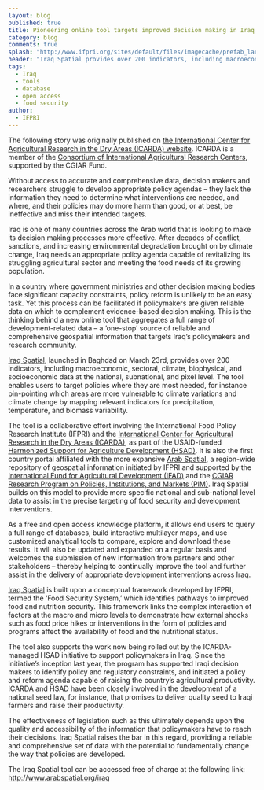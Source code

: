 ```yaml
---
layout: blog
published: true
title: Pioneering online tool targets improved decision making in Iraq
category: blog
comments: true
splash: "http://www.ifpri.org/sites/default/files/imagecache/prefab_large/iraqspatial240.png"
header: "Iraq Spatial provides over 200 indicators, including macroeconomic, sectoral, climate, biophysical, and socioeconomic data at the national, subnational, and pixel level"
tags: 
  - Iraq
  - tools
  - database
  - open access
  - food security
author: 
  - IFPRI
---
```


The following story was originally published on [the International Center for Agricultural Research in the Dry Areas (ICARDA) website](http://www.icarda.org/pioneering-online-tool-targets-improved-decision-making-iraq). ICARDA is a member of the [Consortium of International Agricultural Research Centers](http://www.cgiar.org/), supported by the CGIAR Fund.

Without access to accurate and comprehensive data, decision makers and researchers struggle to develop appropriate policy agendas – they lack the information they need to determine what interventions are needed, and where, and their policies may do more harm than good, or at best, be ineffective and miss their intended targets.

Iraq is one of many countries across the Arab world that is looking to make its decision making processes more effective. After decades of conflict, sanctions, and increasing environmental degradation brought on by climate change, Iraq needs an appropriate policy agenda capable of revitalizing its struggling agricultural sector and meeting the food needs of its growing population.

In a country where government ministries and other decision making bodies face significant capacity constraints, policy reform is unlikely to be an easy task. Yet this process can be facilitated if policymakers are given reliable data on which to complement evidence-based decision making. This is the thinking behind a new online tool that aggregates a full range of development-related data – a ‘one-stop’ source of reliable and comprehensive geospatial information that targets Iraq’s policymakers and research community.

[Iraq Spatial](http://www.arabspatial.org/iraq), launched in Baghdad on March 23rd, provides over 200 indicators, including macroeconomic, sectoral, climate, biophysical, and socioeconomic data at the national, subnational, and pixel level. The tool enables users to target policies where they are most needed, for instance pin-pointing which areas are more vulnerable to climate variations and climate change by mapping relevant indicators for precipitation, temperature, and biomass variability.

The tool is a collaborative effort involving the International Food Policy Research Institute (IFPRI) and the [International Center for Agricultural Research in the Dry Areas (ICARDA)](http://www.icarda.org/), as part of the USAID-funded [Harmonized Support for Agriculture Development (HSAD)](http://hsad.icarda.org/). It is also the first country portal affiliated with the more expansive [Arab Spatial](http://www.arabspatial.org/), a region-wide repository of geospatial information initiated by IFPRI and supported by the [International Fund for Agricultural Development (IFAD)](http://ifad.org/) and the [CGIAR Research Program on Policies, Institutions, and Markets (PIM)](http://www.pim.cgiar.org/). Iraq Spatial builds on this model to provide more specific national and sub-national level data to assist in the precise targeting of food security and development interventions.

As a free and open access knowledge platform, it allows end users to query a full range of databases, build interactive multilayer maps, and use customized analytical tools to compare, explore and download these results. It will also be updated and expanded on a regular basis and welcomes the submission of new information from partners and other stakeholders – thereby helping to continually improve the tool and further assist in the delivery of appropriate development interventions across Iraq.

[Iraq Spatial](http://www.arabspatial.org/iraq) is built upon a conceptual framework developed by IFPRI, termed the ‘Food Security System,’ which identifies pathways to improved food and nutrition security. This framework links the complex interaction of factors at the macro and micro levels to demonstrate how external shocks such as food price hikes or interventions in the form of policies and programs affect the availability of food and the nutritional status.

The tool also supports the work now being rolled out by the ICARDA-managed HSAD initiative to support policymakers in Iraq. Since the initiative’s inception last year, the program has supported Iraqi decision makers to identify policy and regulatory constraints, and initiated a policy and reform agenda capable of raising the country’s agricultural productivity. ICARDA and HSAD have been closely involved in the development of a national seed law, for instance, that promises to deliver quality seed to Iraqi farmers and raise their productivity.

The effectiveness of legislation such as this ultimately depends upon the quality and accessibility of the information that policymakers have to reach their decisions. Iraq Spatial raises the bar in this regard, providing a reliable and comprehensive set of data with the potential to fundamentally change the way that policies are developed.

The Iraq Spatial tool can be accessed free of charge at the following link: http://www.arabspatial.org/iraq